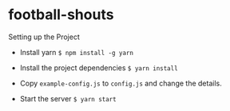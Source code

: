 # football-shouts
Setting up the Project

- Install yarn ```$ npm install -g yarn```

- Install the project dependencies ```$ yarn install ```

- Copy ```example-config.js``` to ```config.js``` and change the details.

- Start the server ```$ yarn start```
